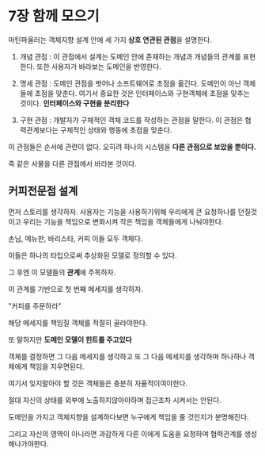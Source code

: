 7장 함께 모으기
=

마틴파울러는 객체지향 설계 안에 세 가지 **상호 연관된 관점**을 설명한다.

1. 개념 관점 : 이 관점에서 설계는 도메인 안에 존재하는 개념과 개념들의 관계를 표현한다. 또한 사용자가 바라보는 도메인을 반영한다.

2. 명세 관점 : 도메인 관점을 벗어나 소프트웨어로 초점을 옮긴다. 도메인이 아닌 객체들에 초점을 맞춘다. 여기서 중요한 것은 인터페이스와 구현객체에 초점을 맞추는 것이다.
**인터페이스와 구현을 분리한다**

3. 구현 관점 : 개발자가 구체적인 객체 코드를 작성하는 관점을 말한다. 이 관점은 협력관계보다는 구체적인 상태와 행동에 초점을 맞춘다.

이 관점들은 순서에 관련이 없다. 오히려 하나의 시스템을 **다른 관점으로 보았을 뿐이다.**

즉 같은 사물을 다른 관점에서 바라본 것이다.

## 커피전문점 설계

먼저 스토리를 생각하자. 사용자는 기능을 사용하기위해 우리에게 큰 요청하나를 던질것이고 우리는 기능을 책임으로 변화시켜 작은 책임을 객체들에게 나눠야한다.

손님, 메뉴판, 바리스타, 커피 이들 모두 객체다.

이들은 하나의 타입으로써 추상화된 모델로 정의할 수 있다.

그 후엔 이 모델들의 **관계**에 주목하자.

이 관계를 기반으로 첫 번째 메세지를 생각하자.

"커피를 주문하라"

해당 메세지를 책임질 객체를 적절히 골라야한다.

또 말하지만 **도메인 모델이 힌트를 주고있다**

객체를 결정하면 그 다음 메세지를 생각하고 또 그 다음 메세지를 생각하며 하나하나 객체에게 책임을 지우면된다.

여기서 잊지말아야 할 것은 객체들은 충분히 자율적이여야한다.

절대 자신의 상태를 외부에 노출하지않아야하며 접근조차 시켜서는 안된다. 

도메인을 가지고 객체지향을 설계하다보면 누구에게 책임을 줄 것인지가 분명해진다.

그리고 자신의 영역이 아니라면 과감하게 다른 이에게 도움을 요청하며 협력관계를 생성해나가야한다.

